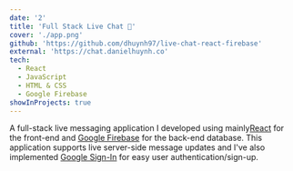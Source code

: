 ```yaml
---
date: '2'
title: 'Full Stack Live Chat 💬'
cover: './app.png'
github: 'https://github.com/dhuynh97/live-chat-react-firebase'
external: 'https://chat.danielhuynh.co'
tech:
  - React
  - JavaScript
  - HTML & CSS
  - Google Firebase
showInProjects: true
---
```


A full-stack live messaging application I developed using mainly<a href = 'https://reactjs.org/' target = '_blank'>React</a> for the front-end and <a href = 'https://firebase.google.com/' target = '_blank'> Google Firebase</a> for the back-end database. This application supports live server-side message updates and I've also implemented <a href= 'https://developers.google.com/identity/sign-in/web' target = '_blank'>Google Sign-In</a> for easy user authentication/sign-up.
